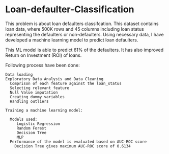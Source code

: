 # Loan-defaulter-Classification

This problem is about loan defaulters classifcation. This dataset contains loan data, where 500K rows and 45 columns including loan status representing the defaulters or non-defaulters. Using necessary data, I have developed a machine learning model to predict loan defaulters.

This ML model is able to predict 61% of the defaulters. It has also improved Return on Investment (ROI) of loans.

Following process have been done:

    Data loading
    Exploratory Data Analysis and Data Cleaning
      Comprison of each feature against the loan_status
      Selecting relevant feature 
      Null Value imputation
      Creating dummy variables
      Handling outliers
    
    Training a machine learning model:
 
      Models used:
         Logistic Regression
         Random Forest
         Decision Tree 
         MLP
      Performance of the model is evaluated based on AUC-ROC score
        Decision Tree gives maximum AUC-ROC score of 0.6134
  
